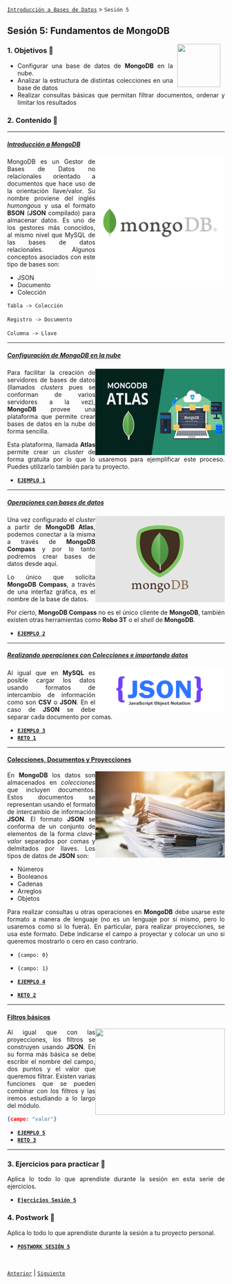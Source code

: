 [`Introducción a Bases de Datos`](../Readme.md) > `Sesión 5`

## Sesión 5: Fundamentos de MongoDB

<img src="../imagenes/pizarron.png" align="right" height="100" width="100" hspace="10">
<div style="text-align: justify;">

### 1. Objetivos :dart: 
- Configurar una base de datos de __MongoDB__ en la nube.
- Analizar la estructura de distintas colecciones en una base de datos
- Realizar consultas básicas que permitan filtrar documentos, ordenar y limitar los resultados

### 2. Contenido :blue_book:

---

##### <ins>Introducción a __MongoDB__</ins>
<img src="imagenes/imagen.png" align="right" height="300" width="300"> 

MongoDB es un Gestor de Bases de Datos no relacionales orientado a documentos que hace uso de la orientación llave/valor. Su nombre proviene del inglés *humongous* y usa el formato __BSON__ (__JSON__ compilado) para almacenar datos. Es uno de los gestores más conocidos, al mismo nivel que MySQL de las bases de datos relacionales. Algunos conceptos asociados con este tipo de bases son:

- JSON
- Documento
- Colección

```
Tabla -> Colección

Registro -> Documento

Columna -> Llave
```

---

##### <ins>Configuración de __MongoDB__ en la nube</ins>
<img src="imagenes/imagen4.jpg" align="right" height="200" width="300">

Para facilitar la creación de servidores de bases de datos (llamados *clusters* pues se conforman de varios servidores a la vez), __MongoDB__ provee una plataforma que permite crear bases de datos en la nube de forma sencilla. 

Esta plataforma, llamada __Atlas__ permite crear un *cluster* de forma gratuita por lo que lo usaremos para ejemplificar este proceso. Puedes utilizarlo también para tu proyecto.

- [**`EJEMPLO 1`**](Ejemplo-01/Readme.md)

---

##### <ins>Operaciones con bases de datos</ins>
<img src="imagenes/imagen5.png" align="right" height="200" width="300">

Una vez configurado el *cluster* a partir de __MongoDB Atlas__, podemos conectar a la misma a través de __MongoDB Compass__ y por lo tanto podremos crear bases de datos desde aquí.

Lo único que solicita __MongoDB Compass__, a través de una interfaz gráfica, es el nombre de la base de datos.

Por cierto, __MongoDB Compass__ no es el único cliente de __MongoDB__, también existen otras herramientas como __Robo 3T__ o el *shell* de __MongoDB__.

- [**`EJEMPLO 2`**](Ejemplo-02/Readme.md)

---
##### <ins>Realizando operaciones con Colecciones e importando datos</ins>
<img src="imagenes/imagen6.png" align="right" height="100" width="300">

Al igual que en __MySQL__ es posible cargar los datos usando formatos de intercambio de información como son __CSV__ o __JSON__. En el caso de __JSON__ se debe separar cada documento por comas.

- [**`EJEMPLO 3`**](Ejemplo-03/Readme.md)
- [**`RETO 1`**](Reto-01/Readme.md)

---


#### <ins>Colecciones, Documentos y Proyecciones</ins>
<img src="imagenes/imagen2.jpg" align="right" height="200" width="300">

En __MongoDB__ los datos son almacenados en *colecciones* que incluyen documentos. Estos documentos se representan usando el formato de intercambio de información __JSON__. El formato __JSON__ se conforma de un conjunto de elementos de la forma *clave-valor* separados por comas y delmitados por llaves. Los tipos de datos de __JSON__ son:

- Números
- Booleanos
- Cadenas
- Arreglos
- Objetos

Para realizar consultas u otras operaciones en __MongoDB__ debe usarse este formato a manera de lenguaje (no es un lenguaje por sí mismo, pero lo usaremos como si lo fuera). En particular, para realizar proyecciones, se usa este formato. Debe indicarse el campo a proyectar y colocar un uno si queremos mostrarlo o cero en caso contrario.

- `{campo: 0}`
- `{campo: 1}`

- [**`EJEMPLO 4`**](Ejemplo-04/Readme.md)
- [**`RETO 2`**](Reto-02/Readme.md)	

---
#### <ins>Filtros básicos</ins>
<img src="imagenes/imagen3.png" align="right" height="200" width="300">

Al igual que con las proyecciones, los filtros se construyen usando __JSON__. En su forma más básica se debe escribir el nombre del campo, dos puntos y el valor que queremos filtrar. Existen varias funciones que se pueden combinar con los filtros y las iremos estudiando a lo largo del módulo.

```json
{campo: "valor"}
```

- [**`EJEMPLO 5`**](Ejemplo-05/Readme.md)
- [**`RETO 3`**](Reto-03/Readme.md)

---

### 3. Ejercicios para practicar :hammer:

Aplica lo todo lo que aprendiste durante la sesión en esta serie de ejercicios. 

- [**`Ejercicios Sesión 5`**](Ejercicios/Readme.md)

### 4. Postwork :memo:
Aplica lo todo lo que aprendiste durante la sesión a tu proyecto personal.

- [**`POSTWORK SESIÓN 5`**](Postwork/Readme.md)

</br>

[`Anterior`](../Sesion-04/Readme.md) | [`Siguiente`](../Sesion-06/Readme.md)

</div>	

